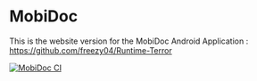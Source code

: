 # MobiDoc

This is the website version for the MobiDoc Android Application  : https://github.com/freezy04/Runtime-Terror




[![MobiDoc CI](https://github.com/freezy04/MobiDoc/actions/workflows/main.yml/badge.svg)](https://github.com/freezy04/MobiDoc/actions/workflows/main.yml)
